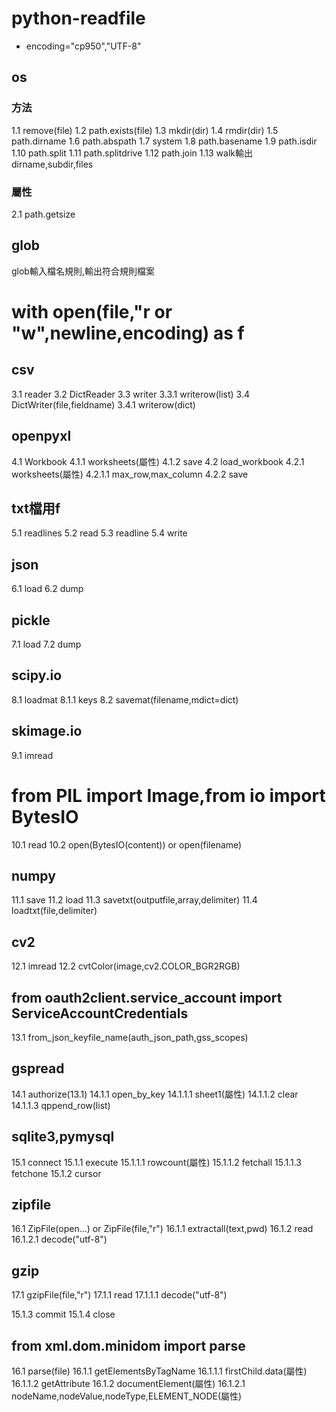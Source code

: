 # python-readfile
* encoding="cp950","UTF-8"
## os
### 方法
1.1 remove(file)
1.2 path.exists(file)
1.3 mkdir(dir)
1.4 rmdir(dir)
1.5 path.dirname
1.6 path.abspath
1.7 system
1.8 path.basename
1.9 path.isdir
1.10 path.split
1.11 path.splitdrive
1.12 path.join
1.13 walk輸出dirname,subdir,files
### 屬性
2.1 path.getsize
## glob
glob輸入檔名規則,輸出符合規則檔案
# with open(file,"r or "w",newline,encoding) as f
## csv
3.1 reader
3.2 DictReader
3.3 writer
3.3.1 writerow(list)
3.4 DictWriter(file,fieldname)
3.4.1 writerow(dict)
## openpyxl
4.1 Workbook
4.1.1 worksheets(屬性)
4.1.2 save
4.2 load_workbook
4.2.1 worksheets(屬性)
4.2.1.1 max_row,max_column
4.2.2 save
## txt檔用f
5.1 readlines
5.2 read
5.3 readline
5.4 write
## json
6.1 load
6.2 dump
## pickle
7.1 load
7.2 dump
## scipy.io
8.1 loadmat
8.1.1 keys
8.2 savemat(filename,mdict=dict)
## skimage.io
9.1 imread
# from PIL import Image,from io import BytesIO
10.1 read
10.2 open(BytesIO(content)) or open(filename)
## numpy 
11.1 save
11.2 load
11.3 savetxt(outputfile,array,delimiter)
11.4 loadtxt(file,delimiter)
## cv2
12.1 imread
12.2 cvtColor(image,cv2.COLOR_BGR2RGB)
## from oauth2client.service_account import ServiceAccountCredentials
13.1 from_json_keyfile_name(auth_json_path,gss_scopes)
## gspread
14.1 authorize(13.1)
14.1.1 open_by_key
14.1.1.1 sheet1(屬性)
14.1.1.2 clear
14.1.1.3 qppend_row(list)
## sqlite3,pymysql
15.1 connect 
15.1.1 execute
15.1.1.1 rowcount(屬性)
15.1.1.2 fetchall
15.1.1.3 fetchone
15.1.2 cursor
## zipfile
16.1 ZipFile(open...) or ZipFile(file,"r") 
16.1.1 extractall(text,pwd)
16.1.2 read
16.1.2.1 decode("utf-8")
## gzip
17.1 gzipFile(file,"r")
17.1.1 read
17.1.1.1 decode("utf-8")

15.1.3 commit
15.1.4 close
## from xml.dom.minidom import parse
16.1 parse(file)
16.1.1 getElementsByTagName
16.1.1.1 firstChild.data(屬性)
16.1.1.2 getAttribute
16.1.2 documentElement(屬性)
16.1.2.1 nodeName,nodeValue,nodeType,ELEMENT_NODE(屬性)
